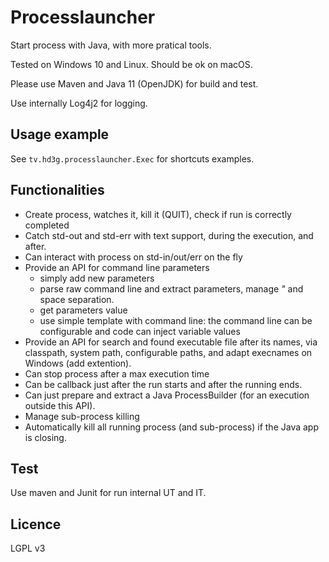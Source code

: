 # Processlauncher

Start process with Java, with more pratical tools. 

Tested on Windows 10 and Linux. Should be ok on macOS.

Please use Maven and Java 11 (OpenJDK) for build and test.

Use internally Log4j2 for logging.

## Usage example

See `tv.hd3g.processlauncher.Exec` for shortcuts examples.

## Functionalities

  - Create process, watches it, kill it (QUIT), check if run is correctly completed
  - Catch std-out and std-err with text support, during the execution, and after.
  - Can interact with process on std-in/out/err on the fly
  - Provide an API for command line parameters
    - simply add new parameters
    - parse raw command line and extract parameters, manage _"_ and space separation.
    - get parameters value
    - use simple template with command line: the command line can be configurable and code can inject variable values
  - Provide an API for search and found executable file after its names, via classpath, system path, configurable paths, and adapt execnames on Windows (add extention).
  - Can stop process after a max execution time
  - Can be callback just after the run starts and after the running ends.
  - Can just prepare and extract a Java ProcessBuilder (for an execution outside this API).
  - Manage sub-process killing
  - Automatically kill all running process (and sub-process) if the Java app is closing.  

## Test

Use maven and Junit for run internal UT and IT.

## Licence

LGPL v3
 